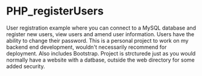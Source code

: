 # PHP_registerUsers
User registration example where you can connect to a MySQL database and register new users, view users and amend user information. Users have the ability to change their password. This is a personal project to work on my backend end development, wouldn't necessarily recommend for deployment. Also includes Bootstrap. 
Project is strcturede just as you would normally have a website with a datbase, outside the web directory for some added security.
